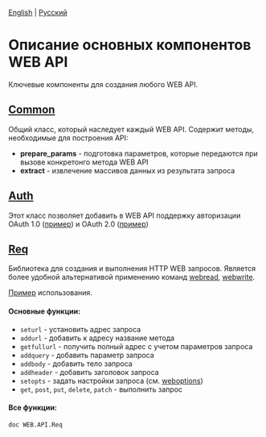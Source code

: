 [English](#web-api-description-gb) | [Русский](#Описание-основных-компонентов-web-api)

# Описание основных компонентов WEB API

Ключевые компоненты для создания любого WEB API.

## [Common](Common.m)

Общий класс, который наследует каждый WEB API. Содержит методы, необходимые для построения API:
- **prepare_params** - подготовка параметров, которые передаются при вызове конкретонго метода WEB API
- **extract** - извлечение массивов данных из результата запроса

## [Auth](Auth.m)

Этот класс позволяет добавить в WEB API поддержку авторизации OAuth 1.0 ([пример](../Flickr.m)) и OAuth 2.0 ([пример](../VK.m))

## [Req](Req.m)

Библиотека для создания и выполнения HTTP WEB запросов. Является более удобной альтернативой применению команд [webread](https://www.mathworks.com/help/matlab/ref/webread.html), [webwrite](https://www.mathworks.com/help/matlab/ref/webwrite.html).

[Пример](../../examples/req_example.m) использования.

#### Основные функции:
- `seturl` - установить адрес запроса
- `addurl` - добавить к адресу название метода
- `getfullurl` - получить полный адрес с учетом параметров запроса
- `addquery` - добавить параметр запроса
- `addbody` - добавить тело запроса
- `addheader` - добавить заголовок запроса
- `setopts` - задать настройки запроса (см. [weboptions](https://www.mathworks.com/help/matlab/ref/weboptions.html))
- `get`, `post`, `put`, `delete`, `patch` - выполнить запрос

#### Все функции:
`doc WEB.API.Req`

